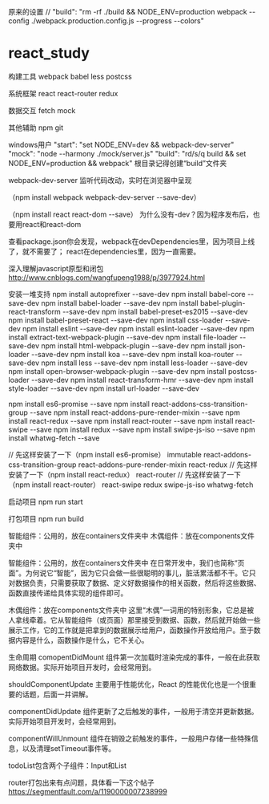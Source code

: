 原来的设置
// "build": "rm -rf ./build && NODE_ENV=production webpack --config ./webpack.production.config.js --progress --colors"


# react_study

构建工具
webpack
babel
less postcss

系统框架
react
react-router
redux

数据交互
fetch
mock

其他辅助
npm
git

windows用户
"start": "set NODE_ENV=dev && webpack-dev-server"
"mock": "node --harmony ./mock/server.js"
"build": "rd/s/q build && set NODE_ENV=production && webpack"
根目录记得创建“build”文件夹

webpack-dev-server
监听代码改动，实时在浏览器中呈现

（npm install webpack webpack-dev-server --save-dev）

（npm install react react-dom --save）
为什么没有-dev？因为程序发布后，也要用react和react-dom

查看package.json你会发现，webpack在devDependencies里，因为项目上线了，就不需要了；
react在dependencies里，因为一直需要。

深入理解javascript原型和闭包
http://www.cnblogs.com/wangfupeng1988/p/3977924.html

安装一堆支持
npm install autoprefixer --save-dev
npm install babel-core --save-dev
npm install babel-loader --save-dev
npm install babel-plugin-react-transform --save-dev
npm install babel-preset-es2015 --save-dev
npm install babel-preset-react --save-dev
npm install css-loader --save-dev
npm install eslint --save-dev
npm install eslint-loader --save-dev
npm install extract-text-webpack-plugin --save-dev
npm install file-loader --save-dev
npm install html-webpack-plugin --save-dev
npm install json-loader --save-dev
npm install koa --save-dev
npm install koa-router --save-dev
npm install less --save-dev
npm install less-loader --save-dev
npm install open-browser-webpack-plugin --save-dev
npm install postcss-loader --save-dev
npm install react-transform-hmr --save-dev
npm install style-loader --save-dev
npm install url-loader --save-dev

npm install es6-promise --save
npm install react-addons-css-transition-group --save
npm install react-addons-pure-render-mixin --save
npm install react-redux --save
npm install react-router --save
npm install react-swipe --save
npm install redux --save
npm install swipe-js-iso --save
npm install whatwg-fetch --save

// 先这样安装了一下（npm install es6-promise）
immutable
react-addons-css-transition-group
react-addons-pure-render-mixin
react-redux
// 先这样安装了一下（npm install react-redux）
react-router
// 先这样安装了一下（npm install react-router）
react-swipe
redux
swipe-js-iso
whatwg-fetch

启动项目
npm run start

打包项目
npm run build

智能组件：公用的，放在containers文件夹中
木偶组件：放在components文件夹中

智能组件：公用的，放在containers文件夹中
在日常开发中，我们也简称“页面”。为何说它“智能”，因为它只会做一些很聪明的事儿，脏活累活都不干。它只对数据负责，只需要获取了数据、定义好数据操作的相关函数，然后将这些数据、函数直接传递给具体实现的组件即可。

木偶组件：放在components文件夹中
 这里“木偶”一词用的特别形象，它总是被人拿线牵着。它从智能组件（或页面）那里接受到数据、函数，然后就开始做一些展示工作，它的工作就是把拿到的数据展示给用户，函数操作开放给用户。至于数据内容是什么，函数操作是什么，它不关心。


生命周期
comopentDidMount
组件第一次加载时渲染完成的事件，一般在此获取网络数据。实际开始项目开发时，会经常用到。

shouldComponentUpdate
主要用于性能优化，React 的性能优化也是一个很重要的话题，后面一并讲解。

componentDidUpdate
组件更新了之后触发的事件，一般用于清空并更新数据。实际开始项目开发时，会经常用到。

componentWillUnmount
组件在销毁之前触发的事件，一般用户存储一些特殊信息，以及清理setTimeout事件等。

todoList包含两个子组件：Input和List

router打包出来有点问题，具体看一下这个帖子
https://segmentfault.com/a/1190000007238999














